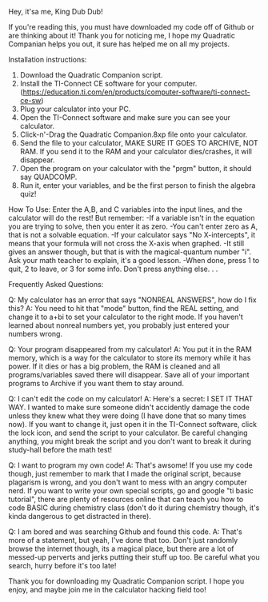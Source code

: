 
Hey, it'sa me, King Dub Dub!

If you're reading this, you must have downloaded my code off of Github or are thinking about it!
Thank you for noticing me, I hope my Quadratic Companian helps you out, it sure has helped me on all my projects.

Installation instructions:
1. Download the Quadratic Companion script.
2. Install the TI-Connect CE software for your computer. (https://education.ti.com/en/products/computer-software/ti-connect-ce-sw)
3. Plug your calculator into your PC.
4. Open the TI-Connect software and make sure you can see your calculator.
5. Click-n'-Drag the Quadratic Companion.8xp file onto your calculator.
6. Send the file to your calculator, MAKE SURE IT GOES TO ARCHIVE, NOT RAM. If you send it to the RAM and your calculator dies/crashes,  it will disappear.
7. Open the program on your calculator with the "prgm" button, it should say QUADCOMP.
8. Run it, enter your variables, and be the first person to finish the algebra quiz!

How To Use:
Enter the A,B, and C variables into the input lines, and the calculator will do the rest! But remember:
-If a variable isn't in the equation you are trying to solve, then you enter it as zero.
-You can't enter zero as A, that is not a solvable equation.
-If your calculator says "No X-intercepts", it means that your formula will not cross the X-axis when graphed.
	-It still gives an answer though, but that is with the magical-quantum number "i". Ask your math teacher to explain, it's a good          lesson.
-When done, press 1 to quit, 2 to leave, or 3 for some info. Don't press anything else. . .

Frequently Asked Questions:

Q: My calculator has an error that says "NONREAL ANSWERS", how do I fix this?
A: You need to hit that "mode" button, find the REAL setting, and change it to a+bi to set your calculator to the right mode. If you haven't learned about nonreal numbers yet, you probably just entered your numbers wrong.

Q: Your program disappeared from my calculator!
A: You put it in the RAM memory, which is a way for the calculator to store its memory while it has power. If it dies or has a big problem, the RAM is cleaned and all programs/variables saved there will disappear. Save all of your important programs to Archive if you want them to stay around.

Q: I can't edit the code on my calculator!
A: Here's a secret: I SET IT THAT WAY. I wanted to make sure someone didn't accidently damage the code unless they knew what they were doing (I have done that so many times now). If you want to change it, just open it in the TI-Connect software, click the lock icon, and send the script to your calculator. Be careful changing anything, you might break the script and you don't want to break it during study-hall before the math test!

Q: I want to program my own code!
A: That's awsome! If you use my code though, just remember to mark that I made the original script, because plagarism is wrong, and you don't want to mess with an angry computer nerd. If you want to write your own special scripts, go and google "ti basic tutorial", there are plenty of resources online that can teach you how to code BASIC during chemistry class (don't do it during chemistry though, it's kinda dangerous to get distracted in there).

Q: I am bored and was searching Github and found this code.
A: That's more of a statement, but yeah, I've done that too. Don't just randomly browse the internet though, its a magical place, but there are a lot of messed-up perverts and jerks putting their stuff up too. Be careful what you search, hurry before it's too late!

Thank you for downloading my Quadratic Companion script. I hope you enjoy, and maybe join me in the calculator hacking field too!
